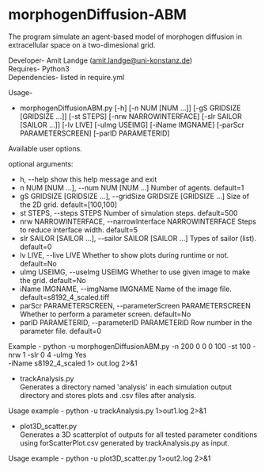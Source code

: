 # morphogenDiffusion-ABM
The program simulate an agent-based model of morphogen diffusion in extracellular space on a two-dimesional grid.

Developer- Amit Landge (amit.landge@uni-konstanz.de) \
Requires- Python3 \
Dependencies- listed in require.yml 

Usage-
- morphogenDiffusionABM.py [-h] [-n NUM [NUM ...]]
                                [-gS GRIDSIZE [GRIDSIZE ...]] [-st STEPS]
                                [-nrw NARROWINTERFACE]
                                [-slr SAILOR [SAILOR ...]] [-lv LIVE]
                                [-uImg USEIMG] [-iName IMGNAME]
                                [-parScr PARAMETERSCREEN] [-parID PARAMETERID]

Available user options.

optional arguments:
  - h, --help            show this help message and exit
  - n NUM [NUM ...], --num NUM [NUM ...]
                        Number of agents. default=1
  - gS GRIDSIZE [GRIDSIZE ...], --gridSize GRIDSIZE [GRIDSIZE ...]
                        Size of the 2D grid. default=[100,100]
  - st STEPS, --steps STEPS
                        Number of simulation steps. default=500
  - nrw NARROWINTERFACE, --narrowInterface NARROWINTERFACE
                        Steps to reduce interface width. default=5
  - slr SAILOR [SAILOR ...], --sailor SAILOR [SAILOR ...]
                        Types of sailor (list). default=0
  - lv LIVE, --live LIVE
                        Whether to show plots during runtime or not.
                        default=No
  - uImg USEIMG, --useImg USEIMG
                        Whether to use given image to make the grid.
                        default=No
  - iName IMGNAME, --imgName IMGNAME
                        Name of the image file. default=s8192_4_scaled.tiff
  - parScr PARAMETERSCREEN, --parameterScreen PARAMETERSCREEN
                        Whether to perform a parameter screen. default=No
  - parID PARAMETERID, --parameterID PARAMETERID
                        Row number in the parameter file. default=0

Example -
python -u morphogenDiffusionABM.py -n 200 0 0 0 100 -st 100 -nrw 1 -slr 0 4 -uImg Yes \
-iName s8192_4_scaled 1> out.log 2>&1

- trackAnalysis.py \
Generates a directory named 'analysis' in each simulation output directory and stores plots and .csv files after analysis.

Usage example -
python -u trackAnalysis.py 1>out1.log 2>&1

- plot3D_scatter.py \
Generates a 3D scatterplot of outputs for all tested parameter conditions using forScatterPlot.csv generated by trackAnalysis.py as input.

Usage example -
python -u plot3D_scatter.py 1>out2.log 2>&1
